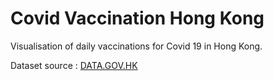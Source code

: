 # Covid Vaccination Hong Kong
Visualisation of daily vaccinations for Covid 19 in Hong Kong.

Dataset source : [DATA.GOV.HK](https://data.gov.hk/en-data/dataset/hk-fhb-fhbcovid19-vaccination-rates-over-time-by-age/resource/e858063a-0b07-4c62-88d4-601e8e4e1f92)
